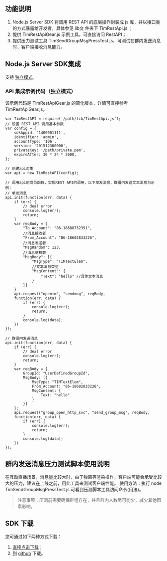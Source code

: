 ## 功能说明
1. Node.js Server SDK 将调用 REST API 的底层操作封装成 js 库，并以接口类的方式暴露给开发者，具体参见 lib文 件夹下 TimRestApi.js ；
2. 提供 TimRestApiGear.js 示例工具，可直接访问 RestAPI；
3. 提供压力测试工具 TimSendGroupMsgPressTest.js，可测试在群内发送消息时，客户端接收消息能力。

## Node.js Server SDK集成
支持 [独立模式](/doc/product/269/独立模式)。
### API 集成示例代码（独立模式）
该示例代码是 TimRestApiGear.js 的简化版本，详情可直接参考 TimRestApiGear.js。
```
var TimRestAPI = require('/path/lib/TimRestApi.js');
// 设置 REST API 调用基本参数
var config = {
    sdkAppid: '1400001111',
    identifier: 'admin',
    accountType: '106',
    version: '201512300000',
    privateKey: '/path/private.pem',
    expireAfter: 30 * 24 * 3600,
};

// 创建api对象
var api = new TimRestAPI(config);

// 调用api的成员函数，实现REST API的调用，以下单发消息，群组内发送文本消息为示例：
// 单发消息
api.init(function(err, data) {
    if (err) {
        // deal error
        console.log(err);
        return;
    }
    var reqBody = {
        "To_Account": "86-18688732391",
        //消息接收者
        "From_Account": "86-18602833226",
        //消息发送者
        "MsgRandom": 123,
        //消息随机数
        "MsgBody": [{
            "MsgType": "TIMTextElem",
            //文本消息类型
            "MsgContent": {
                "Text": "hello" //具体文本消息
            }
        }]
    }
    api.request("openim", "sendmsg", reqBody,
    function(err, data) {
        if (err) {
            console.log(err);
            return;
        }
        console.log(data);
    })
});

// 群组内发送消息
api.init(function(err, data) {
    if (err) {
        // deal error
        console.log(err);
        return;
    }
    var reqBody = {
        GroupId: "UserDefinedGroupId",
        MsgBody: [{
            MsgType: "TIMTextElem",
            From_Account: "86-18602833226",
            MsgContent: {
                Text: "hello"
            }
        }]
    };
    api.request("group_open_http_svc", "send_group_msg", reqBody,
    function(err, data) {
        if (err) {
            console.log(err);
            return;
        }
        console.log(data);
    })
});
```

## 群内发送消息压力测试脚本使用说明
在互动直播场景，消息量比较大时，由于弹幕等渲染操作，客户端可能会承受比较大的压力，建议在上线之前，用此工具来测试客户端性能。
使用方法：执行 node TimSendGroupMsgPressTest.js 可看到压测脚本工具访问命令(用法)。
>注意事项：压测前需要确保群组存在，并且群内人数尽可能少，减少其他因素影响。

## SDK 下载

您可通过如下两种方式下载：
1. [直接点击下载](http://share.weiyun.com/3bf4fd92fa71cb61f3117f5740af016f)；
2. 到 [github](https://github.com/tencentyun/imsdk_restapi-nodejs-sdk) 下载。
